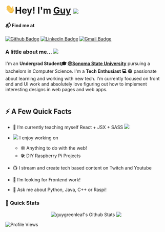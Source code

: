 <h1> <img src="https://raw.githubusercontent.com/ABSphreak/ABSphreak/master/gifs/Hi.gif" width="30px">Hey! I'm <a href="https://github.com/guygreenleaf">Guy</a> <img src="https://emojis.slackmojis.com/emojis/images/1531849430/4246/blob-sunglasses.gif?1531849430" width="30px"></h1>
</h1>

#### 📬 Find me at
[![Github Badge](http://img.shields.io/badge/-Github-black?style=flat-square&logo=github&link=https://github.com/Defcon27/)](https://github.com/guygreenleaf/) 
[![Linkedin Badge](https://img.shields.io/badge/-LinkedIn-blue?style=flat-square&logo=Linkedin&logoColor=white&link=https://www.linkedin.com/in/hemanthkollipara/)](https://www.linkedin.com/in/guy-greenleaf-6b9a75183/)
[![Gmail Badge](https://img.shields.io/badge/-Gmail-d14836?style=flat-square&logo=Gmail&logoColor=white&link=mailto:defcon.sentinal95@gmail.com)](mailto:guygreenleaf@icloud.com)

### A little about me...  <img src="https://media.giphy.com/media/8A76LJJUJUZ92iblNx/giphy.gif" width="50"> 
I'm an **Undergrad Student🎓 [@Sonoma State University](https://www.sonoma.edu/)** pursuing a bachelors in Computer Science. I'm a **Tech Enthusiast 💻 😃** passionate about learning and working with new tech. I'm currently focused on front end and UI work and absolutely love figuring out how to implement interesting designs in web pages and web apps. <br/><br/>

## ⚡️ A Few Quick Facts

- 🌱 I’m currently teaching myself React + JSX + SASS <img src="https://www.pngfind.com/pngs/m/122-1222517_react-hexagon-react-png-transparent-png.png" width="25"> 


- <img src="https://media.giphy.com/media/WUlplcMpOCEmTGBtBW/giphy.gif" width="30">  I enjoy working on
    - 🕸️ Anything to do with the web!
    - 🛠 DIY Raspberry Pi Projects
- 📺 I stream and create tech based content on Twitch and Youtube
- 👯 I’m looking for Frontend work!
- 💬 Ask me about Python, Java, C++ or Raspi!

### 🚀 Quick Stats
<p align="center">
<img align="center" src="https://github-readme-stats.vercel.app/api?username=guygreenleaf&show_icons=true&line_height=21" alt="guygreenleaf's Github Stats" />
<img align="center" src="https://github-readme-stats.vercel.app/api/top-langs/?username=guygreenleaf&theme=default&line_height=27&layout=compact" />
</p>



![Profile Views](https://komarev.com/ghpvc/?username=guygreenleaf)